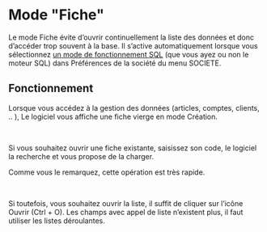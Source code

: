 # Mode "Fiche"







Le mode Fiche évite d’ouvrir continuellement la liste des données et donc d’accéder trop souvent à la base. Il s’active automatiquement lorsque vous sélectionnez [un mode de fonctionnement SQL](../2-9/OngletAvance.md) (que vous ayez ou non le moteur SQL) dans Préférences de la société du menu SOCIETE.


## Fonctionnement


Lorsque vous accédez à la gestion des données (articles, comptes, clients, .. ), Le logiciel vous affiche une fiche vierge en mode Création.


 


Si vous souhaitez ouvrir une fiche existante, saisissez son code, le logiciel la recherche et vous propose de la charger.


Comme vous le remarquez, cette opération est très rapide.


 


Si toutefois, vous souhaitez ouvrir la liste, il suffit de cliquer sur l’icône Ouvrir (Ctrl + O). Les champs avec appel de liste n’existent plus, il faut utiliser les listes déroulantes.



